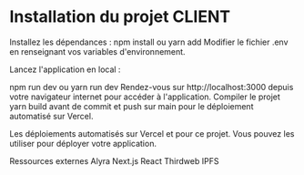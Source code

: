 # Installation du projet CLIENT
Installez les dépendances :
npm install
ou
yarn add
 Modifier le fichier .env en renseignant vos variables d'environnement.

Lancez l'application en local :

npm run dev
ou
yarn run dev
Rendez-vous sur http://localhost:3000 depuis votre navigateur internet pour accéder à l'application.
Compiler le projet
yarn build
avant de commit et push sur main pour le déploiement automatisé sur Vercel.

Les déploiements automatisés sur Vercel et pour ce projet. Vous pouvez les utiliser pour déployer votre application.

Ressources externes
Alyra
Next.js
React
Thirdweb
IPFS